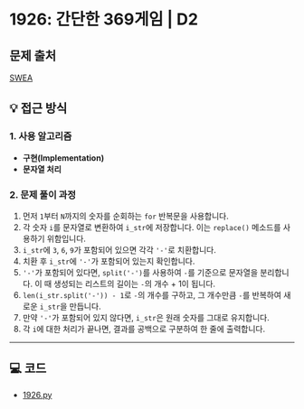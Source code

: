 # 1926: 간단한 369게임 | D2

## 문제 출처
[SWEA](https://swexpertacademy.com/main/talk/solvingClub/problemView.do?solveclubId=AZgvQCv6GNXHBIT9&contestProbId=AV5PTeo6AHUDFAUq&probBoxId=AZhi468aVsDHBINp&type=PROBLEM&problemBoxTitle=8%EC%9B%94+1%EC%A3%BC%EC%B0%A8%288%2F7%EA%B9%8C%EC%A7%80+%ED%91%B8%EC%8B%9C%EC%98%A4%29&problemBoxCnt=5)

## 💡 접근 방식

### 1. 사용 알고리즘
* **구현(Implementation)**
* **문자열 처리**

### 2. 문제 풀이 과정
1.  먼저 `1`부터 `N`까지의 숫자를 순회하는 `for` 반복문을 사용합니다.
2.  각 숫자 `i`를 문자열로 변환하여 `i_str`에 저장합니다. 이는 `replace()` 메소드를 사용하기 위함입니다.
3.  `i_str`에 `3`, `6`, `9`가 포함되어 있으면 각각 `'-'`로 치환합니다.
4.  치환 후 `i_str`에 `'-'`가 포함되어 있는지 확인합니다.
5.  `'-'`가 포함되어 있다면, `split('-')`를 사용하여 `-`를 기준으로 문자열을 분리합니다. 이 때 생성되는 리스트의 길이는 `-`의 개수 + 1이 됩니다.
6.  `len(i_str.split('-')) - 1`로 `-`의 개수를 구하고, 그 개수만큼 `-`를 반복하여 새로운 `i_str`을 만듭니다.
7.  만약 `'-'`가 포함되어 있지 않다면, `i_str`은 원래 숫자를 그대로 유지합니다.
8.  각 `i`에 대한 처리가 끝나면, 결과를 공백으로 구분하여 한 줄에 출력합니다.

---

## 💻 코드
* [1926.py](1926.py)
